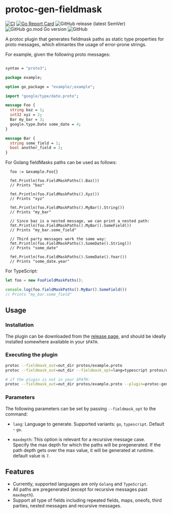 # protoc-gen-fieldmask

[![CI](https://github.com/idodod/protoc-gen-fieldmask/actions/workflows/ci.yml/badge.svg)](https://github.com/idodod/protoc-gen-fieldmask/actions/workflows/ci.yml)
[![Go Report Card](https://goreportcard.com/badge/github.com/idodod/protoc-gen-fieldmask)](https://goreportcard.com/report/github.com/idodod/protoc-gen-fieldmask)
![GitHub release (latest SemVer)](https://img.shields.io/github/v/release/idodod/protoc-gen-fieldmask)
![GitHub go.mod Go version](https://img.shields.io/github/go-mod/go-version/idodod/protoc-gen-fieldmask)
![GitHub](https://img.shields.io/github/license/idodod/protoc-gen-fieldmask)

A protoc plugin that generates fieldmask paths as static type properties for proto messages, which elimantes the usage of error-prone strings.

For example, given the following proto messages:

```proto

syntax = "proto3";

package example;

option go_package = "example/;example";

import "google/type/date.proto";

message Foo {
  string baz = 1;
  int32 xyz = 2;
  Bar my_bar = 3;
  google.type.Date some_date = 4;
}

message Bar {
  string some_field = 1;
  bool another_field = 2;
}
```

For Golang fieldMasks paths can be used as follows:

```golang
  foo := &example.Foo{}

  fmt.Println(foo.FieldMaskPaths().Baz())
  // Prints "baz"

  fmt.Println(foo.FieldMaskPaths().Xyz())
  // Prints "xyz"

  fmt.Println(foo.FieldMaskPaths().MyBar().String())
  // Prints "my_bar"

  // Since baz is a nested message, we can print a nested path:
  fmt.Println(foo.FieldMaskPaths().MyBar().SomeField())
  // Prints "my_bar.some_field"

  // Third party messages work the same way:
  fmt.Println(foo.FieldMaskPaths().SomeDate().String())
  // Prints "some_date"

  fmt.Println(foo.FieldMaskPaths().SomeDate().Year())
  // Prints "some_date.year"
```

For TypeScript:

```typescript
let foo = new FooFieldMaskPaths();

console.log(foo.fieldMaskPaths().MyBar().SomeField())
// Prints "my_bar.some_field"
```

## Usage

### Installation

The plugin can be downloaded from the [release page](https://github.com/idodod/protoc-gen-fieldmask/releases/latest), and should be ideally installed somewhere available in your `$PATH`.

### Executing the plugin

```sh
protoc --fieldmask_out=out_dir protos/example.proto
protoc --fieldmask_out=out_dir --fieldmask_opt=lang=typescript protos/example.proto

# if the plugin is not in your $PATH:
protoc --fieldmask_out=out_dir protos/example.proto --plugin=protoc-gen-fieldmask=/path/to/protoc-gen-fieldmask
```

### Parameters

The following parameters can be set by passing `--fieldmask_opt` to the command:

* `lang`: Language to generate. Supported variants: `go`, `typescript`. Default - `go`.

* `maxdepth`: This option is relevant for a recursive message case.\
Specify the max depth for which the paths will be pregenerated. If the path depth gets over the max value, it will be generated at runtime.
default value is `7`.

## Features

*   Currently, supported languages are only `Golang` and `TypeScript`.
*   All paths are pregenerated (except for recursive messages past `maxdepth`).
*   Support all type of fields including repeated fields, maps, oneofs, third parties, nested messages and recursive messages.
